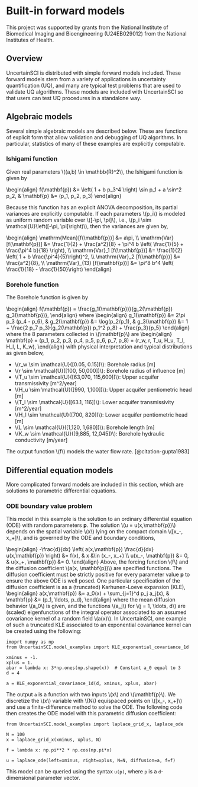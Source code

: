# Built-in forward models

<script type="text/javascript" async
  src="https://cdn.mathjax.org/mathjax/latest/MathJax.js?config=TeX-AMS_CHTML">
</script>
<link rel="stylesheet" href="_static/css/main.css">

This project was supported by grants from the National Institute of Biomedical Imaging and Bioengineering (U24EB029012) from the National Institutes of Health.

## Overview

UncertainSCI is distributed with simple forward models included. These forward models stem from a variety of applications in uncertainty quantification (UQ), and many are typical test problems that are used to validate UQ algorithms. These models are included with UncertainSCI so that users can test UQ procedures in a standalone way.

## Algebraic models

Several simple algebraic models are described below. These are functions of explicit form that allow validation and debugging of UQ algorithms. In particular, statistics of many of these examples are explicitly computable.

### Ishigami function

Given real parameters \\((a,b) \in \mathbb{R}^2\\), the Ishigami function is given by

\begin{align}
f(\mathbf{p}) &= \left( 1 + b p_3^4 \right) \sin p_1 + a \sin^2 p_2, & \mathbf{p} &= (p_1, p_2, p_3)
\end{align}

Because this function has an explicit ANOVA decomposition, its partial variances are explicitly computable. If each parameters \\(p_i\\) is modeled as uniform random variable over \\([-\pi, \pi]\\), i.e., \\(p_i \sim \mathcal{U}\left([-\pi, \pi]\right)\\), then the variances are given by,

\begin{align}
  \mathrm{Mean}[f(\mathbf{p})] &= a\pi,  \\\\
  \mathrm{Var}[f(\mathbf{p})] &= \frac{1}{2} + \frac{a^2}{8} + \pi^4 b \left( \frac{1}{5} + \frac{\pi^4 b}{18} \right), \\\\
  \mathrm{Var}\_1 [f(\mathbf{p})] &= \frac{1}{2} \left( 1 + b \frac{\pi^4}{5}\right)^2, \\\\
  \mathrm{Var}\_2 [f(\mathbf{p})] &= \frac{a^2}{8}, \\\\
  \mathrm{Var}\_{13} [f(\mathbf{p})] &= \pi^8 b^4 \left( \frac{1}{18} - \frac{1}{50}\right)
\end{align}


### Borehole function

The Borehole function is given by 

\begin{align}
 f(\mathbf{p}) = \frac{g_1(\mathbf{p})}{g_2(\mathbf{p}) g_3(\mathbf{p})},
\end{align}
where
\begin{align}
  g_1(\mathbf{p}) &= 2\pi p_3 (p_4 - p_6), & 
  g_2(\mathbf{p}) &= \log(p_2/p_1), &
  g_3(\mathbf{p}) &= 1 + \frac{2 p_7 p_3}{g_2(\mathbf{p}) p_1^2 p_8} + \frac{p_3}{p_5}
\end{align}
where the 8 parameters collected in \\(\mathbf{p}\\) are
\begin{align}
  \mathbf{p} = (p_1, p_2, p_3, p_4, p_5, p_6, p_7, p_8)
             = (r_w, r,   T_u, H_u, T_l, H_l, L,   K_w),
\end{align}
with physical interpretation and typical distributions as given below,

- \\(r_w \sim \mathcal{U}([0.05, 0.15])\\):  Borehole radius [m]
- \\(r   \sim \mathcal{U}([100, 50,000])\\): Borehole radius of influence [m]
- \\(T_u \sim \mathcal{U}([63,070, 115,600])\\): Upper acquifer transmissivity [m^2/year]
- \\(H_u \sim \mathcal{U}([990, 1,100])\\): Upper acquifer pentiometric head [m]
- \\(T_l \sim \mathcal{U}([63.1, 116])\\): Lower acquifer transmissivity [m^2/year]
- \\(H_l \sim \mathcal{U}([700, 820])\\): Lower acquifer pentiometric head [m]
- \\(L   \sim \mathcal{U}([1,120, 1,680])\\): Borehole length [m]
- \\(K_w \sim \mathcal{U}([9,885, 12,045])\\): Borehole hydraulic conductivity [m/year]

The output function \\(f\\) models the water flow rate. [@citation-gupta1983]

## Differential equation models

More complicated forward models are included in this section, which are solutions to parametric differential equations.

### ODE boundary value problem

This model in this example is the solution to an ordinary differential equation (ODE) with random parameters $\mathbf{p}$. The solution \\(u = u(x,\mathbf{p})\\) depends on the spatial variable \\(x\\) lying on the compact domain \\([x_-, x_+]\\), and is governed by the ODE and boundary conditions,

\begin{align}
  -\frac{d}{dx} \left( a(x,\mathbf{p}) \frac{d}{dx} u(x,\mathbf{p}) \right) &= f(x), & x &\in (x_-, x_+) \\\\
  u(x_-, \mathbf{p}) &= 0, & u(x_+, \mathbf{p}) &= 0.
\end{align}
Above, the forcing function \\(f\\) and the diffusion coefficient \\(a(x, \mathbf{p})\\) are specified functions. The diffusion coefficient must be strictly positive for every parameter value $\mathbf{p}$ to ensure the above ODE is well posed. One particular specification of the diffusion coefficient is as a (truncated) Karhunen-Loeve expansion (KLE),
\begin{align}
 a(x,\mathbf{p}) &= a_0(x) + \sum_{j=1}^d p_j a_j(x), & \mathbf{p} &= (p_1, \ldots, p_d),
\end{align}
where the mean diffusion behavior \\(a_0\\) is given, and the functions \\(a_j\\) for \\(j = 1, \ldots, d\\) are (scaled) eigenfunctions of the integral operator associated to an assumed covariance kernel of a random field \\(a(x)\\). In UncertainSCI, one example of such a truncated KLE associated to an exponential covariance kernel can be created using the following:
```
imoprt numpy as np
from UncertainSCI.model_examples import KLE_exponential_covariance_1d

xminus = -1.
xplus = 1.
abar = lambda x: 3*np.ones(np.shape(x))  # Constant a_0 equal to 3
d = 4

a = KLE_exponential_covariance_1d(d, xminus, xplus, abar)
```

The output `a` is a function with two inputs \\(x\\) and \\(\mathbf{p}\\). We discretize the \\(x\\) variable with \\(N\\) equispaced points on \\([x_-, x_+]\\) and use a finite-difference method to solve the ODE. The following code then creates the ODE model with this parametric diffusion coefficient:

```
from UncertainSCI.model_examples import laplace_grid_x, laplace_ode

N = 100
x = laplace_grid_x(xminus, xplus, N)

f = lambda x: np.pi**2 * np.cos(np.pi*x)

u = laplace_ode(left=xminus, right=xplus, N=N, diffusion=a, f=f)
```

This model can be queried using the syntax `u(p)`, where `p` is a `d`-dimensional parameter vector.
